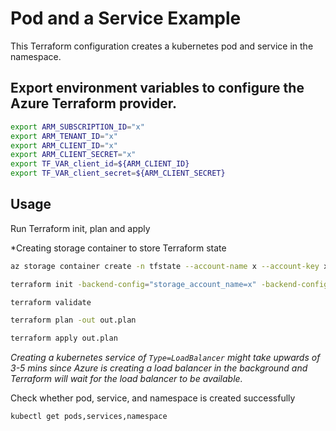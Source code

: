 # Pod and a Service Example

This Terraform configuration creates a kubernetes pod and service in the namespace.

## Export environment variables to configure the Azure Terraform provider.

```bash
export ARM_SUBSCRIPTION_ID="x"
export ARM_TENANT_ID="x"
export ARM_CLIENT_ID="x"
export ARM_CLIENT_SECRET="x"
export TF_VAR_client_id=${ARM_CLIENT_ID}
export TF_VAR_client_secret=${ARM_CLIENT_SECRET}
```

## Usage

Run Terraform init, plan and apply

*Creating storage container to store Terraform state

```bash
az storage container create -n tfstate --account-name x --account-key x
```

```bash
terraform init -backend-config="storage_account_name=x" -backend-config="container_name=tfstate" -backend-config="access_key=x" -backend-config="key=codelab.microsoft.tfstate"
```

```bash
terraform validate
```

```bash
terraform plan -out out.plan
```

```bash
terraform apply out.plan
```

*Creating a kubernetes service of `Type=LoadBalancer` might take upwards of 3-5 mins since
Azure is creating a load balancer in the background and Terraform will wait for the
load balancer to be available.*

Check whether pod, service, and namespace is created successfully

```bash
kubectl get pods,services,namespace
```
